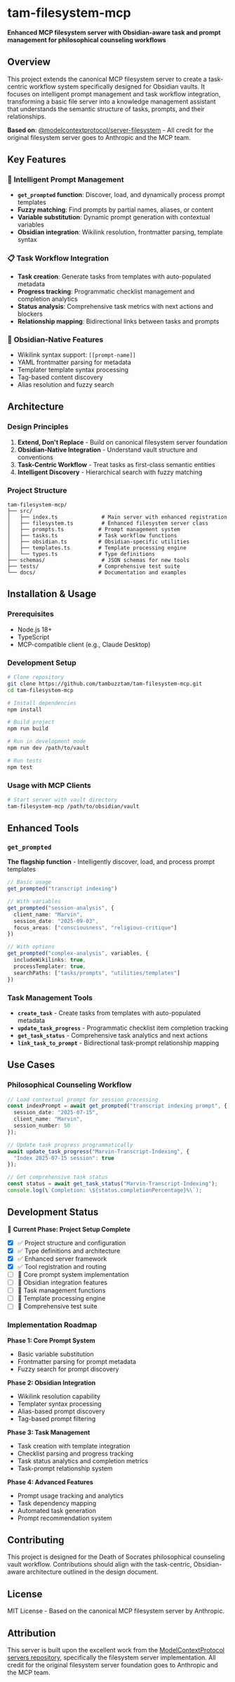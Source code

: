 # tam-filesystem-mcp

**Enhanced MCP filesystem server with Obsidian-aware task and prompt management for philosophical counseling workflows**

## Overview

This project extends the canonical MCP filesystem server to create a task-centric workflow system specifically designed for Obsidian vaults. It focuses on intelligent prompt management and task workflow integration, transforming a basic file server into a knowledge management assistant that understands the semantic structure of tasks, prompts, and their relationships.

**Based on**: [@modelcontextprotocol/server-filesystem](https://github.com/modelcontextprotocol/servers/tree/main/src/filesystem) - All credit for the original filesystem server goes to Anthropic and the MCP team.

## Key Features

### 🎯 **Intelligent Prompt Management**
- **`get_prompted` function**: Discover, load, and dynamically process prompt templates
- **Fuzzy matching**: Find prompts by partial names, aliases, or content
- **Variable substitution**: Dynamic prompt generation with contextual variables
- **Obsidian integration**: Wikilink resolution, frontmatter parsing, template syntax

### 📋 **Task Workflow Integration**  
- **Task creation**: Generate tasks from templates with auto-populated metadata
- **Progress tracking**: Programmatic checklist management and completion analytics
- **Status analysis**: Comprehensive task metrics with next actions and blockers
- **Relationship mapping**: Bidirectional links between tasks and prompts

### 🔗 **Obsidian-Native Features**
- Wikilink syntax support: `[[prompt-name]]`
- YAML frontmatter parsing for metadata
- Templater template syntax processing
- Tag-based content discovery
- Alias resolution and fuzzy search

## Architecture

### Design Principles

1. **Extend, Don't Replace** - Build on canonical filesystem server foundation
2. **Obsidian-Native Integration** - Understand vault structure and conventions  
3. **Task-Centric Workflow** - Treat tasks as first-class semantic entities
4. **Intelligent Discovery** - Hierarchical search with fuzzy matching

### Project Structure

```
tam-filesystem-mcp/
├── src/
│   ├── index.ts              # Main server with enhanced registration
│   ├── filesystem.ts         # Enhanced filesystem server class  
│   ├── prompts.ts           # Prompt management system
│   ├── tasks.ts             # Task workflow functions
│   ├── obsidian.ts          # Obsidian-specific utilities
│   ├── templates.ts         # Template processing engine
│   └── types.ts             # Type definitions
├── schemas/                  # JSON schemas for new tools
├── tests/                   # Comprehensive test suite
└── docs/                    # Documentation and examples
```

## Installation & Usage

### Prerequisites
- Node.js 18+ 
- TypeScript
- MCP-compatible client (e.g., Claude Desktop)

### Development Setup

```bash
# Clone repository
git clone https://github.com/tambuzztam/tam-filesystem-mcp.git
cd tam-filesystem-mcp

# Install dependencies
npm install

# Build project
npm run build

# Run in development mode
npm run dev /path/to/vault

# Run tests
npm test
```

### Usage with MCP Clients

```bash
# Start server with vault directory
tam-filesystem-mcp /path/to/obsidian/vault
```

## Enhanced Tools

### `get_prompted`
**The flagship function** - Intelligently discover, load, and process prompt templates

```typescript
// Basic usage
get_prompted("transcript indexing")

// With variables  
get_prompted("session-analysis", {
  client_name: "Marvin",
  session_date: "2025-09-03", 
  focus_areas: ["consciousness", "religious-critique"]
})

// With options
get_prompted("complex-analysis", variables, {
  includeWikilinks: true,
  processTemplater: true,
  searchPaths: ["tasks/prompts", "utilities/templates"]
})
```

### Task Management Tools

- **`create_task`** - Create tasks from templates with auto-populated metadata
- **`update_task_progress`** - Programmatic checklist item completion tracking  
- **`get_task_status`** - Comprehensive task analytics and next actions
- **`link_task_to_prompt`** - Bidirectional task-prompt relationship mapping

## Use Cases

### Philosophical Counseling Workflow

```typescript
// Load contextual prompt for session processing
const indexPrompt = await get_prompted("transcript indexing prompt", {
  session_date: "2025-07-15",
  client_name: "Marvin", 
  session_number: 50
});

// Update task progress programmatically  
await update_task_progress("Marvin-Transcript-Indexing", {
  "Index 2025-07-15 session": true
});

// Get comprehensive task status
const status = await get_task_status("Marvin-Transcript-Indexing");
console.log(\`Completion: \${status.completionPercentage}%\`);
```

## Development Status

🚧 **Current Phase: Project Setup Complete** 

- [x] ✅ Project structure and configuration
- [x] ✅ Type definitions and architecture  
- [x] ✅ Enhanced server framework
- [x] ✅ Tool registration and routing
- [ ] 🔄 Core prompt system implementation
- [ ] 🔄 Obsidian integration features
- [ ] 🔄 Task management functions
- [ ] 🔄 Template processing engine
- [ ] 🔄 Comprehensive test suite

### Implementation Roadmap

**Phase 1: Core Prompt System**
- Basic variable substitution
- Frontmatter parsing for prompt metadata  
- Fuzzy search for prompt discovery

**Phase 2: Obsidian Integration**
- Wikilink resolution capability
- Templater syntax processing
- Alias-based prompt discovery
- Tag-based prompt filtering

**Phase 3: Task Management**  
- Task creation with template integration
- Checklist parsing and progress tracking
- Task status analytics and completion metrics
- Task-prompt relationship system

**Phase 4: Advanced Features**
- Prompt usage tracking and analytics
- Task dependency mapping
- Automated task generation
- Prompt recommendation system

## Contributing

This project is designed for the Death of Socrates philosophical counseling vault workflow. Contributions should align with the task-centric, Obsidian-aware architecture outlined in the design document.

## License

MIT License - Based on the canonical MCP filesystem server by Anthropic.

## Attribution  

This server is built upon the excellent work from the [ModelContextProtocol servers repository](https://github.com/modelcontextprotocol/servers), specifically the filesystem server implementation. All credit for the original filesystem server foundation goes to Anthropic and the MCP team.
